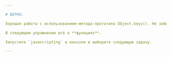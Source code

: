 ```yaml
---

# ВЕРНО.

Хорошая работа с использованием метода-прототипа Object.keys(). Не забывайте использовать его, когда вам нужно перечислить ключи объекта.

В следующем упражнении всё о **функциях**.

Запустите `javascripting` в консоли и выберите следующую задачу.

---
```

